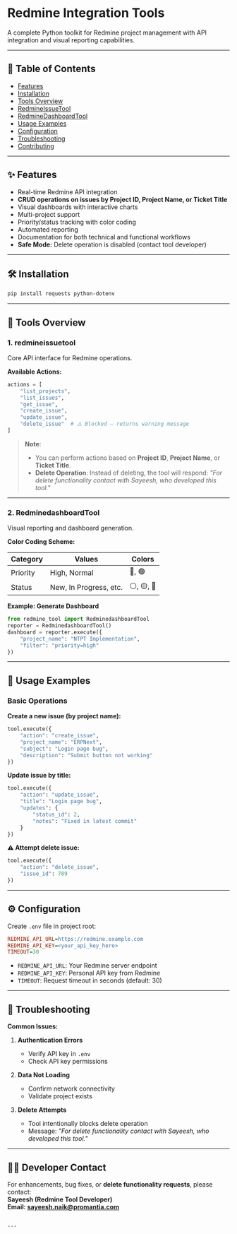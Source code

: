 # Redmine Integration Tools

A complete Python toolkit for Redmine project management with API integration and visual reporting capabilities.

---

## 📌 Table of Contents
- [Features](#-features)
- [Installation](#-installation)
- [Tools Overview](#-tools-overview)
- [RedmineIssueTool](#1-redmineissuetool)
- [RedmineDashboardTool](#2-redminedashboardtool)
- [Usage Examples](#-usage-examples)
- [Configuration](#-configuration)
- [Troubleshooting](#-troubleshooting)
- [Contributing](#-contributing)

---

## ✨ Features
- Real-time Redmine API integration
- **CRUD operations on issues by Project ID, Project Name, or Ticket Title**
- Visual dashboards with interactive charts
- Multi-project support
- Priority/status tracking with color coding
- Automated reporting
- Documentation for both technical and functional workflows
- **Safe Mode:** Delete operation is disabled (contact tool developer)

---

## 🛠️ Installation
```bash
pip install requests python-dotenv
````

---

## 🔧 Tools Overview

### 1. redmineissuetool

Core API interface for Redmine operations.

**Available Actions:**

```python
actions = [
    "list_projects",
    "list_issues", 
    "get_issue",
    "create_issue",
    "update_issue",
    "delete_issue"  # ⚠️ Blocked — returns warning message
]
```

> **Note**:
>
> * You can perform actions based on **Project ID**, **Project Name**, or **Ticket Title**.
> * **Delete Operation**: Instead of deleting, the tool will respond:
>   *"For delete functionality contact with Sayeesh, who developed this tool."*

---

### 2. RedminedashboardTool

Visual reporting and dashboard generation.

**Color Coding Scheme:**

| Category | Values                 | Colors    |
| -------- | ---------------------- | --------- |
| Priority | High, Normal           | 🔴, 🟢    |
| Status   | New, In Progress, etc. | ⚪, 🟡, 🔵 |

**Example: Generate Dashboard**

```python
from redmine_tool import RedminedashboardTool
reporter = RedminedashboardTool()
dashboard = reporter.execute({
    "project_name": "NTPT Implementation",
    "filter": "priority=high"
})
```

---

## 🚀 Usage Examples

### Basic Operations

**Create a new issue (by project name):**

```python
tool.execute({
    "action": "create_issue",
    "project_name": "ERPNext",
    "subject": "Login page bug",
    "description": "Submit button not working"
})
```

**Update issue by title:**

```python
tool.execute({
    "action": "update_issue",
    "title": "Login page bug",
    "updates": {
        "status_id": 2,
        "notes": "Fixed in latest commit"
    }
})
```

**⚠️ Attempt delete issue:**

```python
tool.execute({
    "action": "delete_issue",
    "issue_id": 789
})
```
---

## ⚙️ Configuration

Create `.env` file in project root:

```ini
REDMINE_API_URL=https://redmine.example.com
REDMINE_API_KEY=<your_api_key_here>
TIMEOUT=30
```

* `REDMINE_API_URL`: Your Redmine server endpoint
* `REDMINE_API_KEY`: Personal API key from Redmine
* `TIMEOUT`: Request timeout in seconds (default: 30)

---

## 🐛 Troubleshooting

**Common Issues:**

1. **Authentication Errors**

   * Verify API key in `.env`
   * Check API key permissions

2. **Data Not Loading**

   * Confirm network connectivity
   * Validate project exists

3. **Delete Attempts**

   * Tool intentionally blocks delete operation
   * Message: *"For delete functionality contact with Sayeesh, who developed this tool."*

---

## 👨‍💻 Developer Contact

For enhancements, bug fixes, or **delete functionality requests**, please contact: \
**Sayeesh (Redmine Tool Developer)**\
**Email: sayeesh.naik@promantia.com**

```

---

